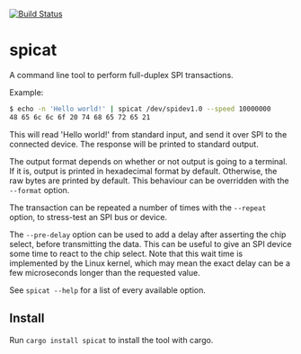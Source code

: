 [![Build Status](https://travis-ci.org/fusion-engineering/spicat.svg?branch=master)](https://travis-ci.org/fusion-engineering/spicat)

# spicat

A command line tool to perform full-duplex SPI transactions.

Example:
```sh
$ echo -n 'Hello world!' | spicat /dev/spidev1.0 --speed 10000000
48 65 6c 6c 6f 20 74 68 65 72 65 21
```

This will read 'Hello world!' from standard input,
and send it over SPI to the connected device.
The response will be printed to standard output.

The output format depends on whether or not output is going to a terminal.
If it is, output is printed in hexadecimal format by default.
Otherwise, the raw bytes are printed by default.
This behaviour can be overridden with the `--format` option.

The transaction can be repeated a number of times with the `--repeat` option,
to stress-test an SPI bus or device.

The `--pre-delay` option can be used to add a delay after asserting the chip select,
before transmitting the data.
This can be useful to give an SPI device some time to react to the chip select.
Note that this wait time is implemented by the Linux kernel,
which may mean the exact delay can be a few microseconds longer than the requested value.

See `spicat --help` for a list of every available option.

## Install
Run `cargo install spicat` to install the tool with cargo.
